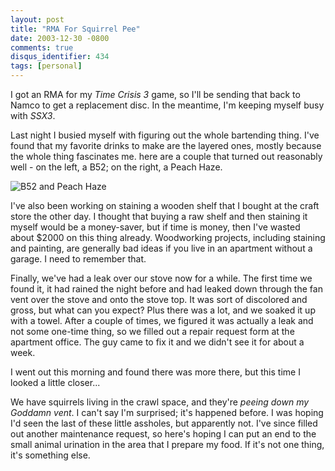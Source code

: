 ```yaml
---
layout: post
title: "RMA For Squirrel Pee"
date: 2003-12-30 -0800
comments: true
disqus_identifier: 434
tags: [personal]
---
```

I got an RMA for my *Time Crisis 3* game, so I'll be sending that back
to Namco to get a replacement disc. In the meantime, I'm keeping myself
busy with *SSX3*.

 Last night I busied myself with figuring out the whole bartending
thing. I've found that my favorite drinks to make are the layered ones,
mostly because the whole thing fascinates me. here are a couple that
turned out reasonably well - on the left, a B52; on the right, a Peach
Haze.

 ![B52 and Peach
Haze](https://hyqi8g.blu.livefilestore.com/y2pbSMf3YGi_PjXEmmlGdLrhWdlYURLoWtwn9xbkAI5h2PDv58-OeSdL_A-a5fwTXIeCqlEAH2swakBsZJ8VkIzOcUJAa3CGWI1mJHxFWZEOjk/20031230drinks.jpg?psid=1)

 I've also been working on staining a wooden shelf that I bought at the
craft store the other day. I thought that buying a raw shelf and then
staining it myself would be a money-saver, but if time is money, then
I've wasted about \$2000 on this thing already. Woodworking projects,
including staining and painting, are generally bad ideas if you live in
an apartment without a garage. I need to remember that.

 Finally, we've had a leak over our stove now for a while. The first
time we found it, it had rained the night before and had leaked down
through the fan vent over the stove and onto the stove top. It was sort
of discolored and gross, but what can you expect? Plus there was a lot,
and we soaked it up with a towel. After a couple of times, we figured it
was actually a leak and not some one-time thing, so we filled out a
repair request form at the apartment office. The guy came to fix it and
we didn't see it for about a week.

 I went out this morning and found there was more there, but this time I
looked a little closer...

 We have squirrels living in the crawl space, and they're *peeing down
my Goddamn vent*. I can't say I'm surprised; it's happened before. I was
hoping I'd seen the last of these little assholes, but apparently not.
I've since filled out another maintenance request, so here's hoping I
can put an end to the small animal urination in the area that I prepare
my food. If it's not one thing, it's something else.
